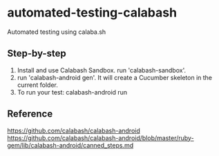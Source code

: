 # automated-testing-calabash
Automated testing using calaba.sh

## Step-by-step
1. Install and use Calabash Sandbox. run 'calabash-sandbox'. <br />
2. run 'calabash-android gen'. It will create a Cucumber skeleton in the current folder. <br />
2. To run your test: calabash-android run <apk> <br />

## Reference
https://github.com/calabash/calabash-android <br />
https://github.com/calabash/calabash-android/blob/master/ruby-gem/lib/calabash-android/canned_steps.md <br />
